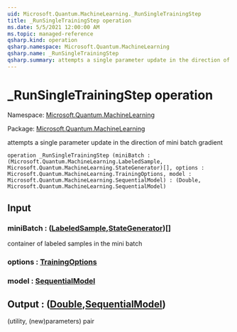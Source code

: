 ```yaml
---
uid: Microsoft.Quantum.MachineLearning._RunSingleTrainingStep
title: _RunSingleTrainingStep operation
ms.date: 5/5/2021 12:00:00 AM
ms.topic: managed-reference
qsharp.kind: operation
qsharp.namespace: Microsoft.Quantum.MachineLearning
qsharp.name: _RunSingleTrainingStep
qsharp.summary: attempts a single parameter update in the direction of mini batch gradient
---
```


# _RunSingleTrainingStep operation

Namespace: [Microsoft.Quantum.MachineLearning](xref:Microsoft.Quantum.MachineLearning)

Package: [Microsoft.Quantum.MachineLearning](https://nuget.org/packages/Microsoft.Quantum.MachineLearning)


attempts a single parameter update in the direction of mini batch gradient

```qsharp
operation _RunSingleTrainingStep (miniBatch : (Microsoft.Quantum.MachineLearning.LabeledSample, Microsoft.Quantum.MachineLearning.StateGenerator)[], options : Microsoft.Quantum.MachineLearning.TrainingOptions, model : Microsoft.Quantum.MachineLearning.SequentialModel) : (Double, Microsoft.Quantum.MachineLearning.SequentialModel)
```


## Input

### miniBatch : ([LabeledSample](xref:Microsoft.Quantum.MachineLearning.LabeledSample),[StateGenerator](xref:Microsoft.Quantum.MachineLearning.StateGenerator))[]

container of labeled samples in the mini batch


### options : [TrainingOptions](xref:Microsoft.Quantum.MachineLearning.TrainingOptions)




### model : [SequentialModel](xref:Microsoft.Quantum.MachineLearning.SequentialModel)





## Output : ([Double](xref:microsoft.quantum.qsharp.valueliterals#double-literals),[SequentialModel](xref:Microsoft.Quantum.MachineLearning.SequentialModel))

(utility, (new)parameters) pair